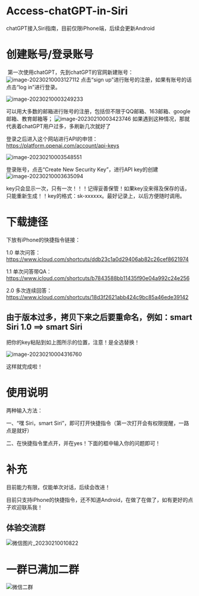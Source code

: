 # Access-chatGPT-in-Siri
chatGPT接入Siri指南，目前仅限iPhone端，后续会更新Android

# 创建账号/登录账号

​	第一次使用chatGPT，先到chatGPT的官网新建账号：
![image-20230210003127112](image-20230210003127112.png)
点击“sign up”进行账号的注册，如果有账号的话点击“log in”进行登录。

![image-20230210003249233](image-20230210003249233.png)

可以用大多数的邮箱进行账号的注册，包括但不限于QQ邮箱、163邮箱、google邮箱、教育邮箱等；
![image-20230210003423746](image-20230210003423746.png)
如果遇到这种情况，那就代表着chatGPT用户过多，多刷新几次就好了



登录之后进入这个网站进行API的申领：https://platform.openai.com/account/api-keys

![image-20230210003548551](image-20230210003548551.png)

登录账号，点击“Create New Security Key”，进行API key的创建![image-20230210003635094](image-20230210003635094.png)



key只会显示一次，只有一次！！！记得妥善保管！如果key没来得及保存的话，只能重新生成！！key的格式：sk-xxxxxx。最好记录上，以后方便随时调用。

# 下载捷径

下放有iPhone的快捷指令链接：

1.0 单次问答：
https://www.icloud.com/shortcuts/ddb23c1a0d29406ab82c26cef8621974

1.1 单次问答带QA：
https://www.icloud.com/shortcuts/b7843588bb11435f90e04a992c24e256

2.0 多次连续回答：
https://www.icloud.com/shortcuts/18d3f2621abb424c9bc85a46ede39142

## 由于版本过多，拷贝下来之后要重命名，例如：smart Siri 1.0 ==> smart Siri

把你的key粘贴到如上图所示的位置，注意！是全选替换！

![image-20230210004316760](image-20230210004316760.png)



这样就完成啦！

# 使用说明

两种输入方法：

一、“嘿 Siri，smart Siri”，即可打开快捷指令（第一次打开会有权限提醒，一路点是就好）

二、在快捷指令里点开，并在yes！下面的框中输入你的问题即可！

# 补充

目前能力有限，仅能单次对话，后续会改进！

目前只支持iPhone的快捷指令，还不知道Android，在做了在做了，如有更好的点子欢迎联系我！
## 体验交流群
![微信图片_20230210010822](微信图片_20230210010822.jpg)
# 一群已满加二群
![微信二群](微信二群.jpg)
